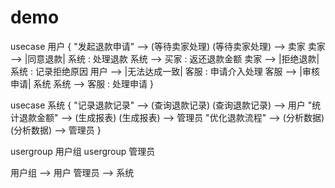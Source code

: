 <script src="https://cdn.jsdelivr.net/npm/mermaid/dist/mermaid.min.js"></script>
<script>mermaid.initialize({startOnLoad:true});</script>
# demo
usecase 用户 {
  "发起退款申请" --> (等待卖家处理)
  (等待卖家处理) --> 卖家
  卖家 --> |同意退款| 系统 : 处理退款
  系统 --> 买家 : 返还退款金额
  卖家 --> |拒绝退款| 系统 : 记录拒绝原因
  用户 --> |无法达成一致| 客服 : 申请介入处理
  客服 --> |审核申请| 系统
  系统 --> 客服 : 处理申请
}

usecase 系统 {
  "记录退款记录" --> (查询退款记录)
  (查询退款记录) --> 用户
  "统计退款金额" --> (生成报表)
  (生成报表) --> 管理员
  "优化退款流程" --> (分析数据)
  (分析数据) --> 管理员
}

usergroup 用户组
usergroup 管理员

用户组 --> 用户
管理员 --> 系统
